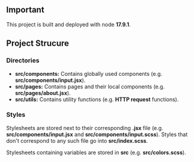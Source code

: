 ## Important
This project is built and deployed with node **17.9.1**.

## Project Strucure

### Directories
- **src/components:** Contains globally used components (e.g. **src/components/input.jsx**).
- **src/pages:** Contains pages and their local components (e.g. **src/pages/about.jsx**).
- **src/utils:** Contains utility functions (e.g. **HTTP request** functions).

### Styles
Stylesheets are stored next to their corresponding **.jsx** file (e.g. **src/components/input.jsx**
and **src/components/input.scss**). Styles that don't correspond to any such file go into
**src/index.scss**.

Stylesheets containing variables are stored in **src** (e.g. **src/colors.scss**).
